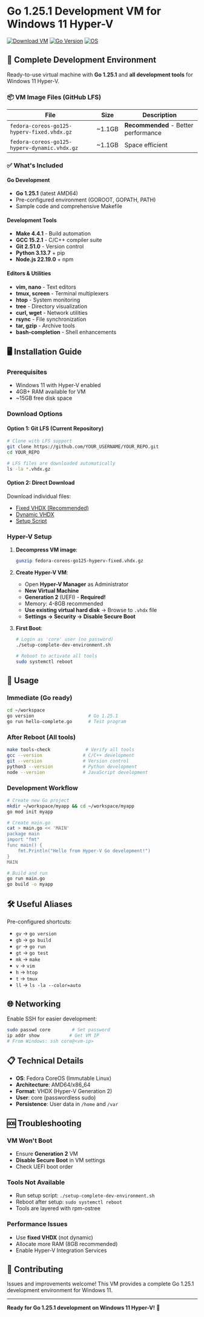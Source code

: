 # Go 1.25.1 Development VM for Windows 11 Hyper-V

[![Download VM](https://img.shields.io/badge/Download-VM%20Images-blue)](https://github.com/YOUR_USERNAME/YOUR_REPO/releases)
[![Go Version](https://img.shields.io/badge/Go-1.25.1-00ADD8)](https://golang.org/)
[![OS](https://img.shields.io/badge/OS-Fedora%20CoreOS-294172)](https://getfedora.org/coreos/)

## 🚀 Complete Development Environment

Ready-to-use virtual machine with **Go 1.25.1** and **all development tools** for Windows 11 Hyper-V.

### 📦 VM Image Files (GitHub LFS)

| File | Size | Description |
|------|------|-------------|
| `fedora-coreos-go125-hyperv-fixed.vhdx.gz` | ~1.1GB | **Recommended** - Better performance |
| `fedora-coreos-go125-hyperv-dynamic.vhdx.gz` | ~1.1GB | Space efficient |

### ✅ What's Included

#### Go Development
- **Go 1.25.1** (latest AMD64)
- Pre-configured environment (GOROOT, GOPATH, PATH)
- Sample code and comprehensive Makefile

#### Development Tools
- **Make 4.4.1** - Build automation
- **GCC 15.2.1** - C/C++ compiler suite  
- **Git 2.51.0** - Version control
- **Python 3.13.7** + pip
- **Node.js 22.19.0** + npm

#### Editors & Utilities
- **vim, nano** - Text editors
- **tmux, screen** - Terminal multiplexers
- **htop** - System monitoring
- **tree** - Directory visualization  
- **curl, wget** - Network utilities
- **rsync** - File synchronization
- **tar, gzip** - Archive tools
- **bash-completion** - Shell enhancements

## 🖥️ Installation Guide

### Prerequisites
- Windows 11 with Hyper-V enabled
- 4GB+ RAM available for VM
- ~15GB free disk space

### Download Options

#### Option 1: Git LFS (Current Repository)
```bash
# Clone with LFS support
git clone https://github.com/YOUR_USERNAME/YOUR_REPO.git
cd YOUR_REPO

# LFS files are downloaded automatically
ls -la *.vhdx.gz
```

#### Option 2: Direct Download
Download individual files:
- [Fixed VHDX (Recommended)](./fedora-coreos-go125-hyperv-fixed.vhdx.gz)
- [Dynamic VHDX](./fedora-coreos-go125-hyperv-dynamic.vhdx.gz)
- [Setup Script](./setup-complete-dev-environment.sh)

### Hyper-V Setup

1. **Decompress VM image**:
   ```bash
   gunzip fedora-coreos-go125-hyperv-fixed.vhdx.gz
   ```

2. **Create Hyper-V VM**:
   - Open **Hyper-V Manager** as Administrator
   - **New Virtual Machine**
   - **Generation 2** (UEFI) - **Required!**
   - Memory: 4-8GB recommended
   - **Use existing virtual hard disk** → Browse to `.vhdx` file
   - **Settings → Security → Disable Secure Boot**

3. **First Boot**:
   ```bash
   # Login as 'core' user (no password)
   ./setup-complete-dev-environment.sh
   
   # Reboot to activate all tools
   sudo systemctl reboot
   ```

## 🔧 Usage

### Immediate (Go ready)
```bash
cd ~/workspace
go version                    # Go 1.25.1
go run hello-complete.go      # Test program
```

### After Reboot (All tools)  
```bash
make tools-check             # Verify all tools
gcc --version               # C/C++ development
git --version               # Version control
python3 --version           # Python development
node --version              # JavaScript development
```

### Development Workflow
```bash
# Create new Go project
mkdir ~/workspace/myapp && cd ~/workspace/myapp
go mod init myapp

# Create main.go
cat > main.go << 'MAIN'
package main
import "fmt"
func main() {
    fmt.Println("Hello from Hyper-V Go development!")
}
MAIN

# Build and run
go run main.go
go build -o myapp
```

## 🛠️ Useful Aliases

Pre-configured shortcuts:
- `gv` → `go version`
- `gb` → `go build`  
- `gr` → `go run`
- `gt` → `go test`
- `mk` → `make`
- `v` → `vim`
- `h` → `htop`
- `t` → `tmux`
- `ll` → `ls -la --color=auto`

## 🌐 Networking

Enable SSH for easier development:
```bash
sudo passwd core        # Set password
ip addr show           # Get VM IP
# From Windows: ssh core@<vm-ip>
```

## 📋 Technical Details

- **OS**: Fedora CoreOS (Immutable Linux)
- **Architecture**: AMD64/x86_64  
- **Format**: VHDX (Hyper-V Generation 2)
- **User**: core (passwordless sudo)
- **Persistence**: User data in `/home` and `/var`

## 🆘 Troubleshooting

### VM Won't Boot
- Ensure **Generation 2** VM
- **Disable Secure Boot** in VM settings
- Check UEFI boot order

### Tools Not Available
- Run setup script: `./setup-complete-dev-environment.sh`
- Reboot after setup: `sudo systemctl reboot`
- Tools are layered with rpm-ostree

### Performance Issues  
- Use **fixed VHDX** (not dynamic)
- Allocate more RAM (8GB recommended)
- Enable Hyper-V Integration Services

## 🤝 Contributing

Issues and improvements welcome! This VM provides a complete Go 1.25.1 development environment for Windows 11.

---

**Ready for Go 1.25.1 development on Windows 11 Hyper-V!** 🚀
